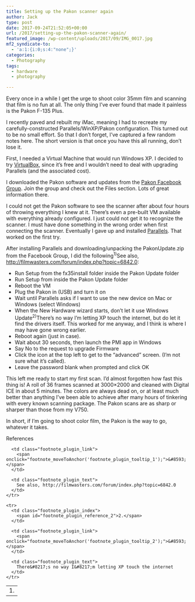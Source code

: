 ```yaml
---
title: Setting up the Pakon scanner again
author: Jack
type: post
date: 2017-09-24T21:52:05+00:00
url: /2017/setting-up-the-pakon-scanner-again/
featured_image: /wp-content/uploads/2017/09/IMG_0017.jpg
mf2_syndicate-to:
  - 'a:1:{i:0;s:4:"none";}'
categories:
  - Photography
tags:
  - hardware
  - photography

---
```

Every once in a while I get the urge to shoot color 35mm film and scanning that film is no fun at all. The only thing I&#8217;ve ever found that made it painless is the Pakon F-135 Plus.

I recently paved and rebuilt my iMac, meaning I had to recreate my carefully-constructed Parallels/WinXP/Pakon configuration. This turned out to be no small effort. So that I don&#8217;t forget, I&#8217;ve captured a few random notes here. The short version is that once you have this all running, don&#8217;t lose it.

First, I needed a Virtual Machine that would run Windows XP. I decided to try [VirtualBox][1], since it&#8217;s free and I wouldn&#8217;t need to deal with upgrading Parallels (and the associated cost).

I downloaded the Pakon software and updates from the [Pakon Facebook Group][2]. Join the group and check out the Files section. Lots of great information there.

I could not get the Pakon software to see the scanner after about four hours of throwing everything I knew at it. There&#8217;s even a pre-built VM available with everything already configured. I just could not get it to recognize the scanner. I must have done something in the wrong order when first connecting the scanner. Eventually I gave up and installed [Parallels][3]. That worked on the first try.

After installing Parallels and downloading/unpacking the PakonUpdate.zip from the Facebook Group, I did the following<sup id="footnote_plugin_tooltip_1" class="footnote_plugin_tooltip_text" onclick="footnote_moveToAnchor('footnote_plugin_reference_1');">1)</sup><span class="footnote_tooltip" id="footnote_plugin_tooltip_text_1">See also, http://filmwasters.com/forum/index.php?topic=6842.0</span>:

  * Run Setup from the fx35install folder inside the Pakon Update folder
  * Run Setup from inside the Pakon Update folder
  * Reboot the VM
  * Plug the Pakon in (USB) and turn it on
  * Wait until Parallels asks if I want to use the new device on Mac or Windows (select Windows)
  * When the New Hardware wizard starts, don&#8217;t let it use Windows Update<sup id="footnote_plugin_tooltip_2" class="footnote_plugin_tooltip_text" onclick="footnote_moveToAnchor('footnote_plugin_reference_2');">2)</sup><span class="footnote_tooltip" id="footnote_plugin_tooltip_text_2">There&#8217;s no way I&#8217;m letting XP touch the internet</span>, but do let it find the drivers itself. This worked for me anyway, and I think is where I may have gone wrong earlier.
  * Reboot again (just in case).
  * Wait about 30 seconds, then launch the PMI app in Windows
  * Say No to the request to upgrade Firmware
  * Click the icon at the top left to get to the &#8220;advanced&#8221; screen. (I&#8217;m not sure what it&#8217;s called).
  * Leave the password blank when prompted and click OK

This left me ready to start my first scan. I&#8217;d almost forgotten how fast this thing is! A roll of 36 frames scanned at 3000&#215;2000 and cleaned with Digital ICE in about 5 minutes. The colors are always dead on, or at least much better than anything I&#8217;ve been able to achieve after many hours of tinkering with every known scanning package. The Pakon scans are as sharp or sharper than those from my V750.

In short, if I&#8217;m going to shoot color film, the Pakon is the way to go, whatever it takes.

<div class="footnote_container_prepare">
  <p>
    <span onclick="footnote_expand_reference_container();">References</span><span style="display: none;">&nbsp;&nbsp;&nbsp;[ <a id="footnote_reference_container_collapse_button" style="cursor:pointer;" onclick="footnote_expand_collapse_reference_container();">+</a> ]</span>
  </p>
</div>

<div id="footnote_references_container" style="">
  <table class="footnote-reference-container">
    <tr>
      <td class="footnote_plugin_index">
        <span id="footnote_plugin_reference_1">1.</span>
      </td>
      
      <td class="footnote_plugin_link">
        <span onclick="footnote_moveToAnchor('footnote_plugin_tooltip_1');">&#8593;</span>
      </td>
      
      <td class="footnote_plugin_text">
        See also, http://filmwasters.com/forum/index.php?topic=6842.0
      </td>
    </tr>
    
    <tr>
      <td class="footnote_plugin_index">
        <span id="footnote_plugin_reference_2">2.</span>
      </td>
      
      <td class="footnote_plugin_link">
        <span onclick="footnote_moveToAnchor('footnote_plugin_tooltip_2');">&#8593;</span>
      </td>
      
      <td class="footnote_plugin_text">
        There&#8217;s no way I&#8217;m letting XP touch the internet
      </td>
    </tr>
  </table>
</div>

 [1]: https://www.virtualbox.org
 [2]: https://www.facebook.com/groups/PakonF135/
 [3]: http://www.parallels.com
